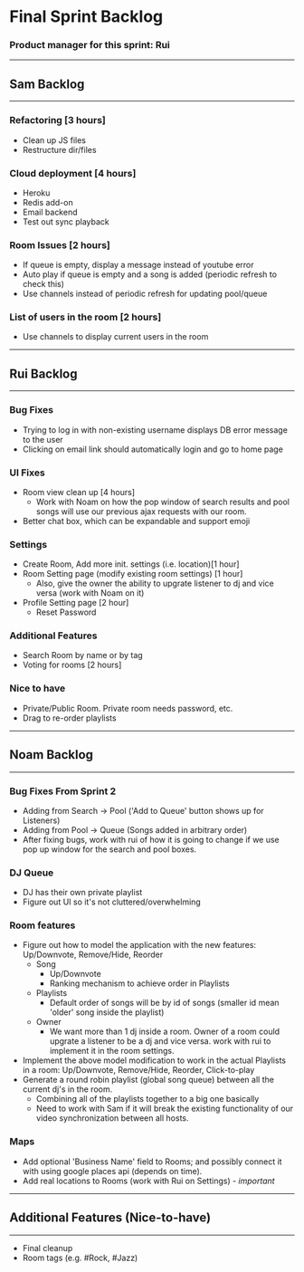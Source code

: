 # Final Sprint Backlog
### Product manager for this sprint: Rui

-------------------------------------------------------------------------------
## Sam Backlog
-------------------------------------------------------------------------------

### Refactoring [3 hours]
- Clean up JS files
- Restructure dir/files

### Cloud deployment [4 hours]
- Heroku
- Redis add-on
- Email backend
- Test out sync playback

### Room Issues [2 hours]
- If queue is empty, display a message instead of youtube error
- Auto play if queue is empty and a song is added (periodic refresh to check this)
- Use channels instead of periodic refresh for updating pool/queue

### List of users in the room [2 hours]
- Use channels to display current users in the room

-------------------------------------------------------------------------------
## Rui Backlog
-------------------------------------------------------------------------------

### Bug Fixes
- Trying to log in with non-existing username displays DB error message to the user
- Clicking on email link should automatically login and go to home page

### UI Fixes
- Room view clean up [4 hours]
	- Work with Noam on how the pop window of search results and pool songs will use our previous ajax requests with our room.
- Better chat box, which can be expandable and support emoji

### Settings
- Create Room, Add more init. settings (i.e. location)[1 hour]
- Room Setting page (modify existing room settings) [1 hour]
	- Also, give the owner the ability to upgrate listener to dj and vice versa (work with Noam on it)
- Profile Setting page [2 hour]
	- Reset Password


### Additional Features
- Search Room by name or by tag
- Voting for rooms [2 hours]

### Nice to have
- Private/Public Room. Private room needs password, etc.
- Drag to re-order playlists

-------------------------------------------------------------------------------
## Noam Backlog
-------------------------------------------------------------------------------

### Bug Fixes From Sprint 2
- Adding from Search -> Pool ('Add to Queue' button shows up for Listeners)
- Adding from Pool -> Queue (Songs added in arbitrary order)
- After fixing bugs, work with rui of how it is going to change if we use pop up window for the search and pool boxes.

### DJ Queue
- DJ has their own private playlist
- Figure out UI so it's not cluttered/overwhelming

### Room features
- Figure out how to model the application with the new features: Up/Downvote, Remove/Hide, Reorder
	- Song
		- Up/Downvote
		- Ranking mechanism to achieve order in Playlists
	- Playlists
		- Default order of songs will be by id of songs (smaller id mean 'older' song inside the playlist)
	- Owner
		- We want more than 1 dj inside a room. Owner of a room could upgrate a listener to be a dj and vice versa.
		work with rui to implement it in the room settings.
- Implement the above model modification to work in the actual Playlists in a room: Up/Downvote, Remove/Hide, Reorder, Click-to-play
- Generate a round robin playlist (global song queue) between all the current dj's in the room.
	- Combining all of the playlists together to a big one basically
	- Need to work with Sam if it will break the existing functionality of our video synchronization between all hosts.

### Maps
- Add optional 'Business Name' field to Rooms; and possibly connect it with using google places api (depends on time).
- Add real locations to Rooms (work with Rui on Settings) - *important*

-------------------------------------------------------------------------------
## Additional Features (Nice-to-have)
-------------------------------------------------------------------------------
- Final cleanup
- Room tags (e.g. #Rock, #Jazz)
